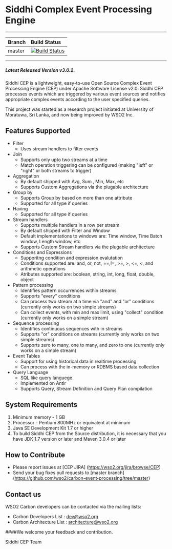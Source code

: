 Siddhi Complex Event Processing Engine 
======================================

---

|  Branch | Build Status |
| :------------ |:-------------
| master      | [![Build Status](https://wso2.org/jenkins/job/siddhi/badge/icon)](https://wso2.org/jenkins/job/siddhi) |

---

##### Latest Released Version v3.0.2.

Siddhi CEP is a lightweight, easy-to-use Open Source Complex Event Processing
Engine (CEP) under  Apache Software License v2.0. Siddhi CEP processes
events which are triggered by various event sources and notifies appropriate complex events
according to the user specified queries.

This project was started as a research project initiated at University of Moratuwa, Sri Lanka,
and now being improved by WSO2 Inc.


Features Supported
------------------
 - Filter
    - Uses stream handlers to filter events
 - Join
    - Supports only upto two streams at a time
    - Match operation triggering can be configured (making "left" or "right" or both streams to trigger)
 - Aggregation
    - By default shipped with Avg, Sum , Min, Max, etc
    - Supports Custom Aggregations via the plugable architecture
 - Group by
    - Supports Group by based on more than one attribute
    - Supported for all type if queries
 - Having
    - Supported for all type if queries
 - Stream handlers
    - Supports multiple handlers in a row per stream
    - By default shipped with  Filter and Window
    - Default implementations to windows are: Time window, Time Batch window, Length window, etc
    - Supports Custom Stream handlers via the plugable architecture
 - Conditions and Expressions
    - Supporitng condition and expression evalutation
    - Conditions supported are: and, or, not, ==,!=, >=, >, <=, <, and arithmetic operations
    - Atributes supported are: boolean, string, int, long, float, double, object
 - Pattern processing
    - Identifies pattern occurrences within streams
    - Supports "every" conditions
    - Can process two stream at a time via "and" and "or" conditions (currently only works on two simple streams)
    - Can collect events, with min and max limit, using "collect" condition (currently only works on a simple stream)
 - Sequence processing
    - Identifies continuous sequences with in streams
    - Supports "or" conditions on streams (currently only works on two simple streams)
    - Supports zero to many, one to many, and zero to one  (currently only works on a simple stream)
 - Event Tables
    - Support for using historical data in realtime processing
    - Can process with the in-memory or RDBMS based data collection
 - Query Language
    - SQL like query languege 
    - Implemented on Antlr
    - Supports Query, Stream Definition and Query Plan compilation

System Requirements
-------------------

1. Minimum memory - 1 GB
2. Processor      - Pentium 800MHz or equivalent at minimum
3. Java SE Development Kit 1.7 or higher
4. To build Siddhi CEP from the Source distribution, it is necessary that you have
   JDK 1.7 version or later and Maven 3.0.4 or later

## How to Contribute
* Please report issues at [CEP JIRA] (https://wso2.org/jira/browse/CEP)
* Send your bug fixes pull requests to [master branch] (https://github.com/wso2/carbon-event-processing/tree/master) 

## Contact us
WSO2 Carbon developers can be contacted via the mailing lists:

* Carbon Developers List : dev@wso2.org
* Carbon Architecture List : architecture@wso2.org

####We welcome your feedback and contribution.

Siddhi CEP Team


